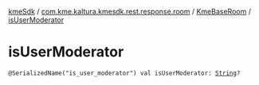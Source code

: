 [kmeSdk](../../index.md) / [com.kme.kaltura.kmesdk.rest.response.room](../index.md) / [KmeBaseRoom](index.md) / [isUserModerator](./is-user-moderator.md)

# isUserModerator

`@SerializedName("is_user_moderator") val isUserModerator: `[`String`](https://kotlinlang.org/api/latest/jvm/stdlib/kotlin/-string/index.html)`?`